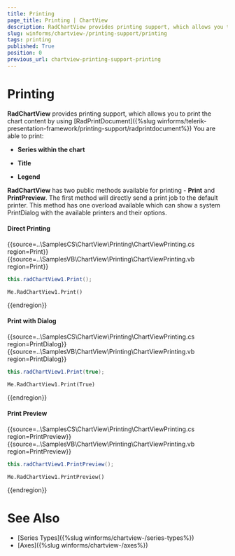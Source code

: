 ```yaml
---
title: Printing
page_title: Printing | ChartView
description: RadChartView provides printing support, which allows you to print the chart content by using RadPrintDocument
slug: winforms/chartview-/printing-support/printing
tags: printing
published: True
position: 0
previous_url: chartview-printing-support-printing
---
```


# Printing

__RadChartView__ provides printing support, which allows you to print the chart content by using [RadPrintDocument]({%slug winforms/telerik-presentation-framework/printing-support/radprintdocument%}) You are able to print:

* __Series within the chart__

* __Title__

* __Legend__

__RadChartView__ has two public methods available for printing - __Print__ and __PrintPreview__. The first method will directly send a print job to the default printer. This method has one overload available which can show a system PrintDialog with the available printers and their options.

#### Direct Printing

{{source=..\SamplesCS\ChartView\Printing\ChartViewPrinting.cs region=Print}} 
{{source=..\SamplesVB\ChartView\Printing\ChartViewPrinting.vb region=Print}}
````C#
this.radChartView1.Print();

````
````VB.NET
Me.RadChartView1.Print()

```` 



{{endregion}}

#### Print with Dialog

{{source=..\SamplesCS\ChartView\Printing\ChartViewPrinting.cs region=PrintDialog}} 
{{source=..\SamplesVB\ChartView\Printing\ChartViewPrinting.vb region=PrintDialog}}
````C#
this.radChartView1.Print(true);

````
````VB.NET
Me.RadChartView1.Print(True)

```` 



{{endregion}}

#### Print Preview

{{source=..\SamplesCS\ChartView\Printing\ChartViewPrinting.cs region=PrintPreview}} 
{{source=..\SamplesVB\ChartView\Printing\ChartViewPrinting.vb region=PrintPreview}}
````C#
this.radChartView1.PrintPreview();

````
````VB.NET
Me.RadChartView1.PrintPreview()

```` 



{{endregion}} 

# See Also

* [Series Types]({%slug winforms/chartview-/series-types%})
* [Axes]({%slug winforms/chartview-/axes%})
